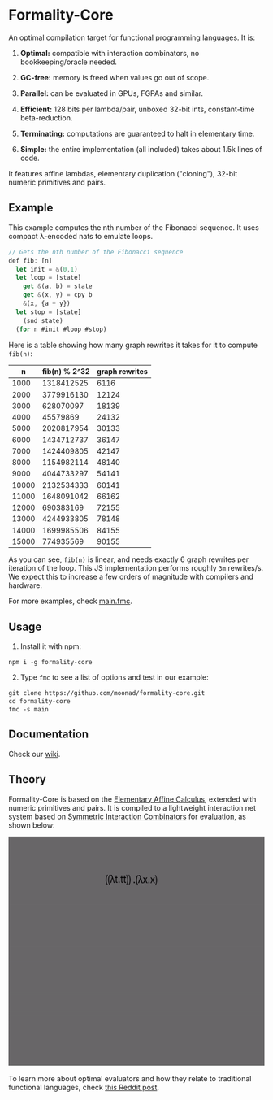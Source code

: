 # Formality-Core

An optimal compilation target for functional programming languages. It is:

1. **Optimal:** compatible with interaction combinators, no bookkeeping/oracle needed.

2. **GC-free:** memory is freed when values go out of scope.

3. **Parallel:** can be evaluated in GPUs, FGPAs and similar.

4. **Efficient:** 128 bits per lambda/pair, unboxed 32-bit ints, constant-time beta-reduction.

5. **Terminating:** computations are guaranteed to halt in elementary time.

6. **Simple:** the entire implementation (all included) takes about 1.5k lines of code.

It features affine lambdas, elementary duplication ("cloning"), 32-bit numeric primitives and pairs.

## Example

This example computes the nth number of the Fibonacci sequence. It uses compact λ-encoded nats to emulate loops.

```javascript
// Gets the nth number of the Fibonacci sequence
def fib: [n]
  let init = &(0,1)
  let loop = [state]
    get &(a, b) = state
    get &(x, y) = cpy b
    &(x, {a + y})
  let stop = [state]
    (snd state)
  (for n #init #loop #stop)
```

Here is a table showing how many graph rewrites it takes for it to compute `fib(n)`:

n | fib(n) % 2^32 | graph rewrites
--- | --- | ---
1000 | 1318412525 | 6116
2000 | 3779916130 | 12124
3000 | 628070097 | 18139
4000 | 45579869 | 24132
5000 | 2020817954 | 30133
6000 | 1434712737 | 36147
7000 | 1424409805 | 42147
8000 | 1154982114 | 48140
9000 | 4044733297 | 54141
10000 | 2132534333 | 60141
11000 | 1648091042 | 66162
12000 | 690383169 | 72155
13000 | 4244933805 | 78148
14000 | 1699985506 | 84155
15000 | 774935569 | 90155

As you can see, `fib(n)` is linear, and needs exactly 6 graph rewrites per iteration of the loop. This JS implementation performs roughly `3m` rewrites/s. We expect this to increase a few orders of magnitude with compilers and hardware.

For more examples, check [main.fmc](main.fmc).

## Usage

1. Install it with npm:

```
npm i -g formality-core
```

2. Type `fmc` to see a list of options and test in our example:

```
git clone https://github.com/moonad/formality-core.git
cd formality-core
fmc -s main
```

## Documentation

Check our [wiki](wiki).

## Theory

Formality-Core is based on the [Elementary Affine Calculus](https://github.com/moonad/elementary-affine-calculus), extended with numeric primitives and pairs. It is compiled to a lightweight interaction net system based on [Symmetric Interaction Combinators](https://pdfs.semanticscholar.org/1731/a6e49c6c2afda3e72256ba0afb34957377d3.pdf) for evaluation, as shown below:

<img src="inet-simulation.gif" width="600" height="451" />

To learn more about optimal evaluators and how they relate to traditional functional languages, check [this Reddit post](https://www.reddit.com/r/haskell/comments/bp55ua/new_tool_for_exploring_optimal_reductions/enr3d42/).
